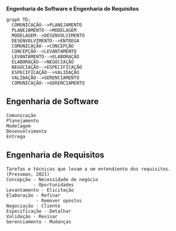 **Engenharia de Software e Engenharia de Requisitos**
  ```mermaid
  graph TD;
    COMUNICAÇÃO-->PLANEJAMENTO
    PLANEJAMENTO-->MODELAGEM
    MODELAGEM-->DESENVOLVIMENTO
    DESENVOLVIMENTO-->ENTREGA
    COMUNICAÇÃO-->CONCEPÇÃO
    CONCEPÇÃO-->LEVANTAMENTO
    LEVANTAMENTO-->ELABORAÇÃO
    ELABORAÇÃO-->NEGOCIAÇÃO
    NEGOCIAÇÃO-->ESPECIFICAÇÃO
    ESPECIFICAÇÃO-->VALIDAÇÃO
    VALIDAÇÃO-->GERENCIAMENTO
    COMUNICAÇÃO-->GERENCIAMENTO
  ```
## Engenharia de Software
    Comunicação
    Planejamento
    Modelagem
    Desenvolvimento
    Entrega

## Engenharia de Requisitos
    Tarefas e técnicas que levam a um entendiento dos requisitos. (Pressman, 2021)
    Concepção - Necessidade de negócio
              - Oportunidades
    Levantamento - Elicitação
    Elaboração - Refinar
               - Remover opostos
    Negociação - Cliente
    Especificação - Detalhar
    Validação - Revisar
    Gerenciamento - Mudanças
